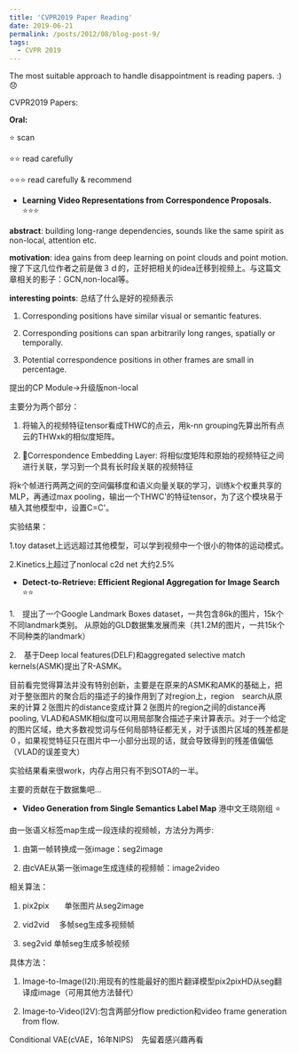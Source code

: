 ```yaml
---
title: 'CVPR2019 Paper Reading'
date: 2019-06-21
permalink: /posts/2012/08/blog-post-9/
tags:
  - CVPR 2019
---
```


The most suitable approach to handle disappointment is reading papers. :):disappointed:

CVPR2019 Papers:

**Oral:**

:star:  scan

:star::star:  read carefully 

:star::star::star:   read carefully & recommend

+ **Learning Video Representations from Correspondence Proposals.** :star::star::star:

**abstract**: building long-range dependencies, sounds like the same spirit as non-local, attention etc.

**motivation**: idea gains from deep learning on point clouds and point motion.搜了下这几位作者之前是做３ｄ的，正好把相关的idea迁移到视频上。与这篇文章相关的影子：GCN,non-local等。

**interesting points**: 总结了什么是好的视频表示

1. Corresponding positions have similar visual or semantic features.

2. Corresponding positions can span arbitrarily long ranges, spatially or temporally.

3. Potential correspondence positions in other frames are small in percentage.

提出的CP Module->升级版non-local

主要分为两个部分：

1. 将输入的视频特征tensor看成THWC的点云，用k-nn grouping先算出所有点云的THWxk的相似度矩阵。

2. :ghost:Correspondence Embedding Layer: 将相似度矩阵和原始的视频特征之间进行关联，学习到一个具有长时段关联的视频特征

将k个帧进行两两之间的空间偏移度和语义向量关联的学习，训练k个权重共享的MLP，再通过max pooling，输出一个THWC'的特征tensor，为了这个模块易于植入其他模型中，设置C=C'。

实验结果：

1.toy dataset上远远超过其他模型，可以学到视频中一个很小的物体的运动模式。

2.Kinetics上超过了nonlocal c2d net 大约2.5%

+ **Detect-to-Retrieve: Efficient Regional Aggregation for Image Search** :star::star:

1.　提出了一个Google Landmark Boxes dataset，一共包含86k的图片，15k个不同landmark类别。 从原始的GLD数据集发展而来（共1.2M的图片，一共15k个不同种类的landmark）

2.　基于Deep local features(DELF)和aggregated selective match kernels(ASMK)提出了R-ASMK。

目前看完觉得算法并没有特别创新，主要是在原来的ASMK和AMK的基础上，把对于整张图片的聚合后的描述子的操作用到了对region上，region　search从原来的计算２张图片的distance变成计算２张图片的region之间的distance再pooling, VLAD和ASMK相似度可以用局部聚合描述子来计算表示。对于一个给定的图片区域，绝大多数视觉词与任何局部特征都无关，对于该图片区域的残差都是０，如果视觉特征只在图片中一小部分出现的话，就会导致得到的残差值偏低（VLAD的误差变大）

实验结果看来很work，内存占用只有不到SOTA的一半。

主要的贡献在于数据集吧...

+ **Video Generation from Single Semantics Label Map** 港中文王晓刚组 :star:

由一张语义标签map生成一段连续的视频帧，方法分为两步:

1. 由第一帧转换成一张image：seg2image

2. 由cVAE从第一张image生成连续的视频帧：image2video

相关算法：

1. pix2pix　　单张图片从seg2image

2. vid2vid  　多帧seg生成多视频帧

3. seg2vid    单帧seg生成多帧视频

具体方法：

1. Image-to-Image(I2I):用现有的性能最好的图片翻译模型pix2pixHD从seg翻译成image（可用其他方法替代）

2. Image-to-Video(I2V):包含两部分flow prediction和video frame generation from flow.

Conditional VAE(cVAE，16年NIPS)　先留着感兴趣再看
